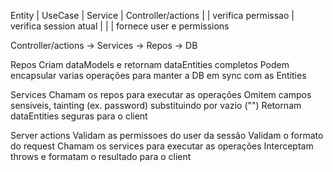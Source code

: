 Entity     | UseCase              | Service             | Controller/actions
           |                      |  verifica permissao | verifica session atual
           |                      |                     | fornece user e permissions

Controller/actions -> Services -> Repos -> DB

Repos
  Criam dataModels e retornam dataEntities completos
  Podem encapsular varias operações para manter a DB em sync com as Entities

Services
  Chamam os repos para executar as operações
  Omitem campos sensiveis, tainting (ex. password) substituindo por vazio ("")
  Retornam dataEntities seguras para o client

Server actions
  Validam as permissoes do user da sessão
  Validam o formato do request
  Chamam os services para executar as operações
  Interceptam throws e formatam o resultado para o client
